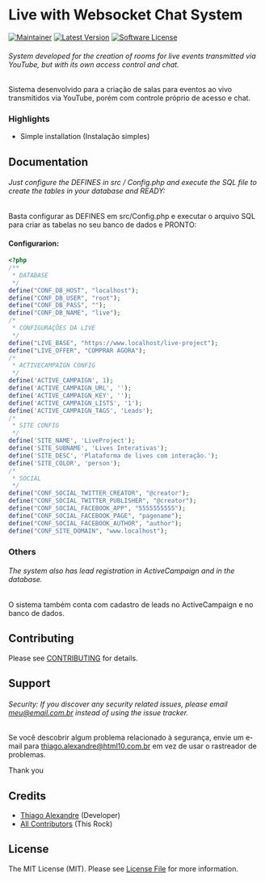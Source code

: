 # Live with Websocket Chat System

[![Maintainer](http://img.shields.io/badge/maintainer-@snlpnk-blue.svg?style=flat-square)](https://twitter.com/sanolpunk)
[![Latest Version](https://img.shields.io/github/release/snlpnk/live-project.svg?style=flat-square)](https://github.com/snlpnk/live-project/releases)
[![Software License](https://img.shields.io/badge/license-MIT-brightgreen.svg?style=flat-square)](LICENSE)

###### System developed for the creation of rooms for live events transmitted via YouTube, but with its own access control and chat.


Sistema desenvolvido para a criação de salas para eventos ao vivo transmitidos via YouTube, porém com controle próprio de acesso e chat.

### Highlights

- Simple installation (Instalação simples)

## Documentation

###### Just configure the DEFINES in src / Config.php and execute the SQL file to create the tables in your database and READY:

Basta configurar as DEFINES em src/Config.php e executar o arquivo SQL para criar as tabelas no seu banco de dados e PRONTO:

#### Configurarion:

```php
<?php
/**
 * DATABASE
 */
define("CONF_DB_HOST", "localhost");
define("CONF_DB_USER", "root");
define("CONF_DB_PASS", "");
define("CONF_DB_NAME", "live");
/*
 * CONFIGURAÇÕES DA LIVE
 */
define("LIVE_BASE", "https://www.localhost/live-project");
define("LIVE_OFFER", "COMPRAR AGORA"); 
/*
 * ACTIVECAMPAIGN CONFIG
 */
define('ACTIVE_CAMPAIGN', 1); 
define('ACTIVE_CAMPAIGN_URL', ''); 
define('ACTIVE_CAMPAIGN_KEY', ''); 
define('ACTIVE_CAMPAIGN_LISTS', '1'); 
define('ACTIVE_CAMPAIGN_TAGS', 'Leads'); 
/*
 * SITE CONFIG
 */
define('SITE_NAME', 'LiveProject'); 
define('SITE_SUBNAME', 'Lives Interativas'); 
define('SITE_DESC', 'Plataforma de lives com interação.'); 
define('SITE_COLOR', 'person');
/*
 * SOCIAL
 */
define("CONF_SOCIAL_TWITTER_CREATOR", "@creator");
define("CONF_SOCIAL_TWITTER_PUBLISHER", "@creator");
define("CONF_SOCIAL_FACEBOOK_APP", "5555555555");
define("CONF_SOCIAL_FACEBOOK_PAGE", "pagename");
define("CONF_SOCIAL_FACEBOOK_AUTHOR", "author");
define("CONF_SITE_DOMAIN", "www.localhost");
```

### Others

###### The system also has lead registration in ActiveCampaign and in the database.

O sistema também conta com cadastro de leads no ActiveCampaign e no banco de dados.

## Contributing

Please see [CONTRIBUTING](https://github.com/snlpnk/live-project/blob/master/CONTRIBUTING.md) for details.

## Support

###### Security: If you discover any security related issues, please email meu@email.com.br instead of using the issue tracker.

Se você descobrir algum problema relacionado à segurança, envie um e-mail para thiago.alexandre@html10.com.br em vez de usar o rastreador de problemas.

Thank you

## Credits

- [Thiago Alexandre](https://github.com/snlpnk) (Developer)
- [All Contributors](https://github.com/snlpnk/live-project/contributors) (This Rock)

## License

The MIT License (MIT). Please see [License File](https://github.com/snlpnk/live-project/blob/master/LICENSE) for more information.
